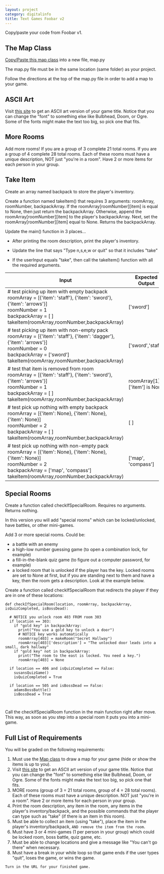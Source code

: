 ```yaml
---
layout: project
category: digitalinfo
title: Text Games Foobar v2
---
```


Copy/paste your code from Foobar v1.


## The Map Class

[Copy/Paste this map class](https://raw.githubusercontent.com/ohiofi/Python-map/master/map.py) into a new file, map.py

The map.py file must be in the same location (same folder) as your project.

Follow the directions at the top of the map.py file in order to add a map to your game.

## ASCII Art

Visit [this site](http://patorjk.com/software/taag/#p=display&f=ANSI%20Shadow&t=Game%20Title) to get an ASCII art version of your game title. Notice that you can change the "font" to something else like Bulbhead, Doom, or Ogre. Some of the fonts might make the text too big, so pick one that fits.

## More Rooms

Add more rooms! If you are a group of 3 complete 21 total rooms. If you are a group of 4 complete 28 total rooms. Each of these rooms must have a unique description, NOT just "you're in a room". Have 2 or more items for each person in your group.

## Take Item

Create an array named backpack to store the player's inventory.

Create a function named takeItem() that requires 3 arguments: roomArray, roomNumber, backpackArray. If the roomArray[roomNumber][item] is equal to None, then just return the backpackArray. Otherwise, append the roomArray[roomNumber][item] to the player's backpackArray. Next, set the roomArray[roomNumber][item] equal to None. Returns the backpackArray.

Update the main() function in 3 places...

  - After printing the room description, print the player's inventory.

  - Update the line that says "Type n,s,e,w or quit" so that it includes "take"

  - If the userInput equals "take", then call the takeItem() function with all the required arguments.


| Input | Expected Output |
|-------|-----------------|
| # test picking up item with empty backpack<br>roomArray = [{'item': 'staff'}, {'item': 'sword'}, {'item': 'arrows'}]<br>roomNumber = 1<br>backpackArray = [ ]<br>takeItem(roomArray,roomNumber,backpackArray) | ['sword'] |
| # test picking up item with non-empty pack<br>roomArray = [{'item': 'staff'}, {'item': 'dagger'}, {'item': 'arrows'}]<br>roomNumber = 0<br>backpackArray = ['sword']<br>takeItem(roomArray,roomNumber,backpackArray) | ['sword','staff'] |
| # test that item is removed from room<br>roomArray = [{'item': 'staff'}, {'item': 'sword'}, {'item': 'arrows'}]<br>roomNumber = 1<br>backpackArray = [ ]<br>takeItem(roomArray,roomNumber,backpackArray) | roomArray[1]['item'] is None |
| # test pick up nothing with empty backpack<br>roomArray = [{'item': None}, {'item': None}, {'item': None}]<br>roomNumber = 2<br>backpackArray = [ ]<br>takeItem(roomArray,roomNumber,backpackArray) | [ ] |
| # test pick up nothing with non-empty pack<br>roomArray = [{'item': None}, {'item': None}, {'item': None}]<br>roomNumber = 2<br>backpackArray = ['map', 'compass']<br>takeItem(roomArray,roomNumber,backpackArray) | ['map', 'compass'] |





## Special Rooms

Create a function called checkIfSpecialRoom. Requires no arguments. Returns nothing.

In this version you will add "special rooms" which can be locked/unlocked, have battles, or other mini-games.

Add 3 or more special rooms. Could be:
  - a battle with an enemy
  - a high-low number guessing game (to open a combination lock, for example)
  - a fill-in-the-blank quiz game (to figure out a computer password, for example)
  - a locked room that is unlocked if the player has the key. Locked rooms are set to None at first, but if you are standing next to them and have a key, then the room gets a description. Look at the example below.

Create a function called checkIfSpecialRoom that redirects the player if they are in one of these locations:
```
def checkIfSpecialRoom(location, roomArray, backpackArray, isQuizCompleted, isBossDead):

  # NOTICE you unlock room 403 FROM room 303
  if location == 303:
    if "gold key" in backpackArray:
      print("You use a gold key to unlock a door")
      # NOTICE key works automatically
      roomArray[403] = makeRoom("Secret Hallway")
      roomArray[403]['description'] = "The unlocked door leads into a small, dark hallway"
    if "gold key" not in backpackArray:
      print("The room to the east is locked. You need a key.")
      roomArray[403] = None

  if location == 406 and isQuizCompleted == False:
    susansQuizGame()
    isQuizCompleted = True

  if location == 505 and isBossDead == False:
    adamsBossBattle()
    isBossDead = True



```
Call the checkIfSpecialRoom function in the main function right after move. This way, as soon as you step into a special room it puts you into a mini-game.

## Full List of Requirements

You will be graded on the following requirements:

1. Must use the [Map class](https://raw.githubusercontent.com/ohiofi/Python-map/master/map.py) to draw a map for your game (hide or show the items is up to you).
1. Visit [this site](http://patorjk.com/software/taag/#p=display&f=ANSI%20Shadow&t=Game%20Title) to get an ASCII art version of your game title. Notice that you can change the "font" to something else like Bulbhead, Doom, or Ogre. Some of the fonts might make the text too big, so pick one that fits.
1. MORE rooms (group of 3 = 21 total rooms, group of 4 = 28 total rooms). Each of these rooms must have a unique description. NOT just "you're in a room". Have 2 or more items for each person in your group.
1. Print the room description, any item in the room, any items in the player's inventory/backpack, and the possible commands that the player can type such as "take" (if there is an item in this room).
1. Must be able to collect an item (using "take"), place the item in the player's inventory/backpack, ```AND remove the item from the room```.
1. Must have 3 or 4 mini-games (1 per person in your group) which could be locked room, boss battle, quiz game, etc.
1. Must be able to change locations and give a message like "You can't go there" when necessary.
1. Must have a break in your while loop so that game ends if the user types "quit", loses the game, or wins the game.

``` Turn in the URL for your finished game. ```
